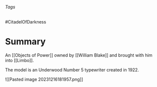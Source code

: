 ###### Tags

#CitadelOfDarkness 

# Summary
An [[Objects of Power]] owned by [[William Blake]] and brought with him into [[Limbo]].

The model is an Underwood Number 5 typewriter created in 1922.

![[Pasted image 20231216181957.png]]